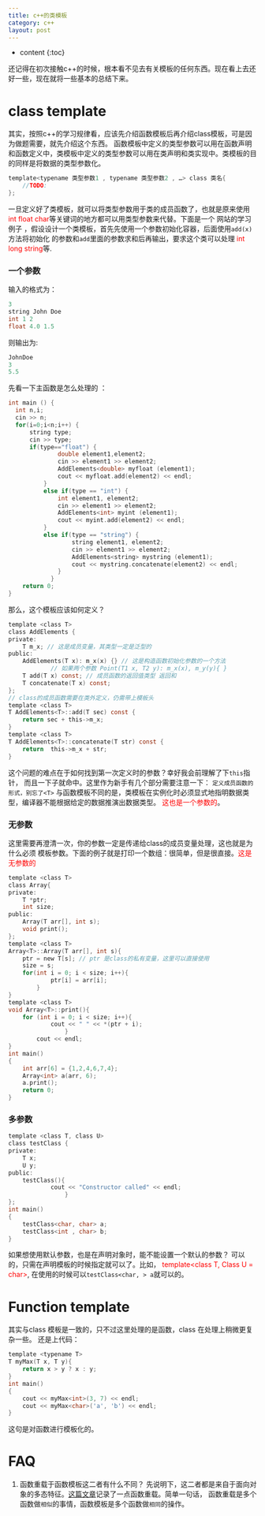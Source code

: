 ```yaml
---
title: c++的类模板
category: c++
layout: post
---
```

* content
{:toc}

还记得在初次接触c++的时候，根本看不见去有关模板的任何东西。现在看上去还好一些，现在就将一些基本的总结下来。

# class template
其实，按照c++的学习规律看，应该先介绍函数模板后再介绍class模板，可是因为做题需要，就先介绍这个东西。
函数模板中定义的类型参数可以用在函数声明和函数定义中，类模板中定义的类型参数可以用在类声明和类实现中。类模板的目的同样是将数据的类型参数化。

```c
template<typename 类型参数1 , typename 类型参数2 , …> class 类名{
    //TODO:
};
```
一旦定义好了类模板，就可以将类型参数用于类的成员函数了，也就是原来使用<font color= "red"> int float char</font>等关键词的地方都可以用类型参数来代替。下面是一个
网站的学习例子 ，假设设计一个类模板，首先先使用一个参数初始化容器，后面使用`add(x)`
方法将初始化 的参数和`add`里面的参数求和后再输出，要求这个类可以处理<font color = "red"> int long string</font>等.

### 一个参数
输入的格式为：
```c
3
string John Doe
int 1 2
float 4.0 1.5
```
则输出为:

```c
JohnDoe
3
5.5
```
先看一下主函数是怎么处理的 ：
```c
int main () {
  int n,i;
  cin >> n;
  for(i=0;i<n;i++) {
      string type;
      cin >> type;
      if(type=="float") {
              double element1,element2;
              cin >> element1 >> element2;
              AddElements<double> myfloat (element1);
              cout << myfloat.add(element2) << endl;
          }
          else if(type == "int") {
	          int element1, element2;
	          cin >> element1 >> element2;
	          AddElements<int> myint (element1);
	          cout << myint.add(element2) << endl;
	      }
	      else if(type == "string") {
	              string element1, element2;
	              cin >> element1 >> element2;
	              AddElements<string> mystring (element1);
	              cout << mystring.concatenate(element2) << endl;
	          }
	        }
    return 0;
}
```
那么，这个模板应该如何定义？
```c
template <class T>
class AddElements {
private:
    T m_x; // 这是成员变量，其类型一定是泛型的
public:
    AddElements(T x): m_x(x) {} // 这是构造函数初始化参数的一个方法
			// 如果两个参数 Point(T1 x, T2 y): m_x(x), m_y(y){ }
    T add(T x) const; // 成员函数的返回值类型 返回和
    T concatenate(T x) const;
};
// class的成员函数需要在类外定义，仍需带上模板头
template <class T>
T AddElements<T>::add(T sec) const {
    return sec + this->m_x;
}
template <class T>
T AddElements<T>::concatenate(T str) const {
    return  this->m_x + str;
}
```
这个问题的难点在于如何找到第一次定义时的参数？幸好我会前理解了下`this`指针，
而且一下子就命中。这里作为新手有几个部分需要注意一下：
`定义成员函数的形式，别忘了<T>`
与函数模板不同的是，类模板在实例化时必须显式地指明数据类型，编译器不能根据给定的数据推演出数据类型。 <font color = "red">这也是一个参数的</font>。

### 无参数
这里需要再澄清一次，你的参数一定是传递给class的成员变量处理，这也就是为什么必须
模板参数。下面的例子就是打印一个数组：很简单，但是很直接。<font color = "red">这是无参数的</font>

```c
template <class T>
class Array{
private:
	T *ptr;
	int size;
public:
	Array(T arr[], int s);
	void print();
};
template <class T>
Array<T>::Array(T arr[], int s){
	ptr = new T[s]; // ptr 是class的私有变量，这里可以直接使用
	size = s;
	for(int i = 0; i < size; i++){
			ptr[i] = arr[i];
		}
}
template <class T>
void Array<T>::print(){
	for (int i = 0; i < size; i++){
			cout << " " << *(ptr + i);
				}
		cout << endl;
}
int main()
{
	int arr[6] = {1,2,4,6,7,4};
	Array<int> a(arr, 6);
	a.print();
	return 0;
}
```

### 多参数
```c
template <class T, class U>
class testClass {
private:
	T x;
	U y;
public:
	testClass(){
			cout << "Constructor called" << endl;
				}
};
int main()
{
	testClass<char, char> a;
	testClass<int , char> b;
}
```

如果想使用默认参数，也是在声明对象时，能不能设置一个默认的参数？
可以的，只需在声明模板的时候指定就可以了。比如，<font color = "red"> template<class T, Class U = char></font>,
在使用的时候可以`testClass<char, > a`就可以的。
# Function template
其实与class 模板是一致的，只不过这里处理的是函数，class 在处理上稍微更复杂一些。
还是上代码：
```c
template <typename T>
T myMax(T x, T y){
	return x > y ? x : y;
}
int main()
{
	cout << myMax<int>(3, 7) << endl;
	cout << myMax<char>('a', 'b') << endl;
}
```
这句是对函数进行模板化的。

# FAQ
1. 函数重载于函数模板这二者有什么不同？
先说明下，这二者都是来自于面向对象的多态特征。[这篇文章](http://www.aftermath.cn/2020/01/17/c++-small-summary/)记录了一点函数重载。简单一句话，
函数重载是多个函数做`相似`的事情，函数模板是多个函数做`相同`的操作。
